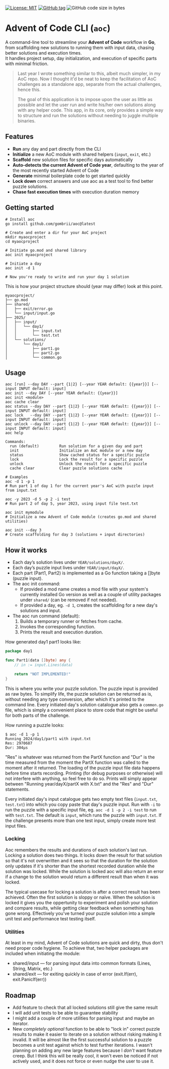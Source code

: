 [![License: MIT](https://img.shields.io/badge/License-MIT-yellow.svg)](LICENSE)
[![GitHub tag](https://img.shields.io/github/v/tag/gombrii/aoc)](https://github.com/gombrii/aoc/tags)
![GitHub code size in bytes](https://img.shields.io/github/languages/code-size/gombrii/aoc)


# Advent of Code CLI (`aoc`)

A command-line tool to streamline your **Advent of Code** workflow in **Go**, from scaffolding new solutions to running them with input data, chasing better solutions and execution times.  
It handles project setup, day initialization, and execution of specific parts with minimal friction.
> Last year I wrote something similar to this, albeit much simpler, in my AoC repo. Now I thought it'd be neat to keep the facilitation of AoC challenges as a standalone app, separate from the actual challenges, hence this.
>
> The goal of this application is to impose upon the user as little as possible and let the user run and write his/her own solutions along with any helper code. This app, in its core, only provides a simple way to structure and run the solutions without needing to juggle multiple binaries.

## Features

- **Run** any day and part directly from the CLI
- **Initialize** a new AoC module with shared helpers (`input`, `exit`, etc.)
- **Scaffold** new solution files for specific days automatically
- **Auto-detects the current Advent of Code year**, defaulting to the year of the most recently started Advent of Code
- **Generate** minimal boilerplate code to get started quickly
- **Lock down** correct answers and use aoc as a test tool to find better puzzle solutions.
- **Chase fast execution times** with execution duration memory

## Getting started

```shell
# Install aoc
go install github.com/gombrii/aoc@latest

# Create and enter a dir for your AoC project
mkdir myaocproject
cd myaocproject

# Initiate go.mod and shared library
aoc init myaocproject

# Initiate a day
aoc init -d 1

# Now you're ready to write and run your day 1 solution
```

This is how your project structure should (year may differ) look at this point.

```
myaocproject/
├── go.mod
├── shared/
│   ├── exit/error.go
│   └── input/input.go
├── 2025/
│   ├── input/
│   │   └── day1/
│   │       ├── input.txt
│   │       └── test.txt
│   └── solutions/
│       └── day1/
│           ├── part1.go
│           ├── part2.go
│           └── common.go
```
## Usage
```
aoc [run] --day DAY --part {1|2} [--year YEAR default: {{year}}] [--input INPUT default: input]
aoc init --day DAY [--year YEAR default: {{year}}]
aoc init <module>
aoc cache clear
aoc status --day DAY --part {1|2} [--year YEAR default: {{year}}] [--input INPUT default: input]
aoc lock   --day DAY --part {1|2} [--year YEAR default: {{year}}] [--input INPUT default: input]
aoc unlock --day DAY --part {1|2} [--year YEAR default: {{year}}] [--input INPUT default: input]
aoc help

Commands:
  run (default)         Run solution for a given day and part
  init                  Initialize an AoC module or a new day
  status                Show cached status for a specific puzzle
  lock                  Lock the result for a specific puzzle
  unlock                Unlock the result for a specific puzzle
  cache clear           Clear puzzle solutions cache
```

```shell
# Examples
aoc -d 1 -p 1
# Run part 1 of day 1 for the current year's AoC with puzzle input from input.txt

aoc -y 2023 -d 5 -p 2 -i test
# Run part 2 of day 5, year 2023, using input file test.txt

aoc init mymodule
# Initialize a new Advent of Code module (creates go.mod and shared utilities)

aoc init --day 3
# Create scaffolding for day 3 (solutions + input directories)
```

## How it works
- Each day’s solution lives under `YEAR/solutions/dayX/`.
- Each day’s puzzle input lives under `YEAR/input/dayX/`.
- Each part (Part1, Part2) is implemented as a Go function taking a []byte (puzzle input).
- The aoc init command:
    - If provided a mod name creates a mod file with your system's currently installed Go version as well as a couple of utility packages under `shared/` (can be removed if not needed).
    - If provided a day, eg. `-d 1`, creates the scaffolding for a new day's solutions and input.
- The aoc run command (default):
    1. Builds a temporary runner or fetches from cache.
    1. Invokes the corresponding function.
    1. Prints the result and execution duration.

How generated day1 part1 looks like:

```go
package day1

func Part1(data []byte) any {
	// in := input.Lines(data)

	return "NOT IMPLEMENTED!"
}
```

This is where you write your puzzle solution. The puzzle input is provided as raw bytes. To simplify life, the puzzle solution can be returned as is, without needing any type conversion, after which it's printed to the command line. Every initiated day's solution catalogue also gets a `common.go` file, which is simply a convenient place to store code that might be useful for both parts of the challenge.

How running a puzzle looks:
```shell
$ aoc -d 1 -p 1
Running 2024/day1/part1 with input.txt
Res: 2970687
Dur: 304µs
```

"Res" is whatever was returned from the PartX function and "Dur" is the time measured from the moment the PartX function was called to the moment after it returned. The loading of the puzzle input file data happens before time starts recording. Printing (for debug purposes or otherwise) will not interfere with anything, so feel free to do so. Prints will simply appear between "Running year/dayX/partX with X.txt" and the "Res" and "Dur" statements.

Every initiated day's input catalogue gets two empty text files (`input.txt`, `test.txt`) into which you copy paste that day's puzzle input. Run with `-i` to run the puzzle with a specific input file, eg. `aoc -d 1 -p 2 -i test` to run with `test.txt`. The default is `input`, which runs the puzzle with `input.txt`. If the challenge presents more than one test input, simply create more test input files.

### Locking
Aoc remembers the results and durations of each solution's last run. Locking a solution does two things. It locks down the result for that solution so that it's not overwritten and it sees so that the duration for the solution only updates if it's shorter than the shortest recorded duration while the solution was locked. While the solution is locked aoc will also return an error if a change to the solution would return a different result than when it was locked.

The typical usecase for locking a solution is after a correct result has been achieved. Often the first solution is sloppy or naïve. When the solution is locked it gives you the oppertunity to experiment and polish your solution and compare results, while getting clear feedback when something has gone wrong. Effectively you've turned your puzzle solution into a simple unit test and performance test testing itself. 

### Utilities
At least in my mind, Advent of Code solutions are quick and dirty, thus don't need proper code hygiene. To achieve that, two helper packages are included when initiating the module:
- shared/input — for parsing input data into common formats (Lines, String, Matrix, etc.)
- shared/exit — for exiting quickly in case of error (exit.If(err), exit.PanicIf(err))

## Roadmap
- Add feature to check that all locked solutions still give the same result
- I will add unit tests to be able to guarantee stability
- I might add a couple of more utilities for parsing input and maybe an iterator.
- New _completely optional_ function to be able to "lock in" correct puzzle results to make it easier to iterate on a solution without risking making it invalid. It will be almost like the first successful solution to a puzzle becomes a unit test against which to test further iterations. I wasn't planning on adding any new large features because I _don't_ want feature creep. But I think this will be really cool, it won't even be noticed if not actively used, and it does not force or even nudge the user to use it.